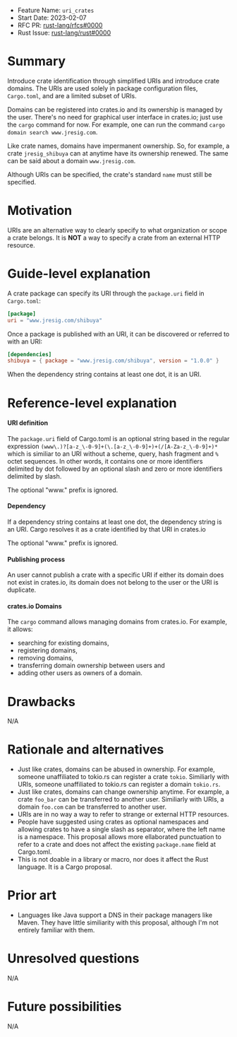 - Feature Name: `uri_crates`
- Start Date: 2023-02-07
- RFC PR: [rust-lang/rfcs#0000](https://github.com/rust-lang/rfcs/pull/0000)
- Rust Issue: [rust-lang/rust#0000](https://github.com/rust-lang/rust/issues/0000)

# Summary
[summary]: #summary

Introduce crate identification through simplified URIs and introduce crate domains. The URIs are used solely in package configuration files, `Cargo.toml`, and are a limited subset of URIs.

Domains can be registered into crates.io and its ownership is managed by the user. There's no need for graphical user interface in crates.io; just use the `cargo` command for now. For example, one can run the command `cargo domain search www.jresig.com`.

Like crate names, domains have impermanent ownership. So, for example, a crate `jresig_shibuya` can at anytime have its ownership renewed. The same can be said about a domain `www.jresig.com`.

Although URIs can be specified, the crate's standard `name` must still be specified.

# Motivation
[motivation]: #motivation

URIs are an alternative way to clearly specify to what organization or scope a crate belongs. It is **NOT** a way to specify a crate from an external HTTP resource.

# Guide-level explanation
[guide-level-explanation]: #guide-level-explanation

A crate package can specify its URI through the `package.uri` field in `Cargo.toml`:

```toml
[package]
uri = "www.jresig.com/shibuya"
```

Once a package is published with an URI, it can be discovered or referred to with an URI:

```toml
[dependencies]
shibuya = { package = "www.jresig.com/shibuya", version = "1.0.0" }
```

When the dependency string contains at least one dot, it is an URI.

# Reference-level explanation
[reference-level-explanation]: #reference-level-explanation

#### URI definition

The `package.uri` field of Cargo.toml is an optional string based in the regular expression `(www\.)?[a-z_\-0-9]+(\.[a-z_\-0-9]+)+(/[A-Za-z_\-0-9]+)*` which is similiar to an URI without a scheme, query, hash fragment and `%` octet sequences. In other words, it contains one or more identifiers delimited by dot followed by an optional slash and zero or more identifiers delimited by slash.

The optional "www." prefix is ignored.

#### Dependency

If a dependency string contains at least one dot, the dependency string is an URI. Cargo resolves it as a crate identified by that URI in crates.io

The optional "www." prefix is ignored.

#### Publishing process

An user cannot publish a crate with a specific URI if either its domain does not exist in crates.io, its domain does not belong to the user or the URI is duplicate.

#### crates.io Domains

The `cargo` command allows managing domains from crates.io. For example, it allows:

- searching for existing domains,
- registering domains,
- removing domains,
- transferring domain ownership between users and
- adding other users as owners of a domain.

# Drawbacks
[drawbacks]: #drawbacks

N/A

# Rationale and alternatives
[rationale-and-alternatives]: #rationale-and-alternatives

- Just like crates, domains can be abused in ownership. For example, someone unaffiliated to tokio.rs can register a crate `tokio`. Similiarly with URIs, someone unaffiliated to tokio.rs can register a domain `tokio.rs`.
- Just like crates, domains can change ownership anytime. For example, a crate `foo_bar` can be transferred to another user. Similiarly with URIs, a domain `foo.com` can be transferred to another user.
- URIs are in no way a way to refer to strange or external HTTP resources.
- People have suggested using crates as optional namespaces and allowing crates to have a single slash as separator, where the left name is a namespace. This proposal allows more ellaborated punctuation to refer to a crate and does not affect the existing `package.name` field at Cargo.toml.
- This is not doable in a library or macro, nor does it affect the Rust language. It is a Cargo proposal.

# Prior art
[prior-art]: #prior-art

- Languages like Java support a DNS in their package managers like Maven. They have little similiarity with this proposal, although I'm not entirely familiar with them.

# Unresolved questions
[unresolved-questions]: #unresolved-questions

N/A

# Future possibilities
[future-possibilities]: #future-possibilities

N/A
